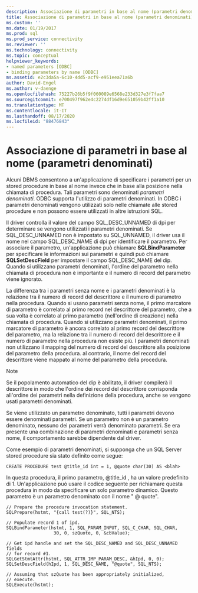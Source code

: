 ```yaml
---
description: Associazione di parametri in base al nome (parametri denominati)
title: Associazione di parametri in base al nome (parametri denominati) | Microsoft Docs
ms.custom: ''
ms.date: 01/19/2017
ms.prod: sql
ms.prod_service: connectivity
ms.reviewer: ''
ms.technology: connectivity
ms.topic: conceptual
helpviewer_keywords:
- named parameters [ODBC]
- binding parameters by name [ODBC]
ms.assetid: e2c3da5a-6c10-4dd5-acf9-e951eea71a6b
author: David-Engel
ms.author: v-daenge
ms.openlocfilehash: 75227b26b5f9f060089e6568e233d327e3f7faa7
ms.sourcegitcommit: e700497f962e4c2274df16d9e651059b42ff1a10
ms.translationtype: MT
ms.contentlocale: it-IT
ms.lasthandoff: 08/17/2020
ms.locfileid: "88476843"
---
```

# <a name="binding-parameters-by-name-named-parameters"></a>Associazione di parametri in base al nome (parametri denominati)
Alcuni DBMS consentono a un'applicazione di specificare i parametri per un stored procedure in base al nome invece che in base alla posizione nella chiamata di procedura. Tali parametri sono denominati *parametri denominati*. ODBC supporta l'utilizzo di parametri denominati. In ODBC i parametri denominati vengono utilizzati solo nelle chiamate alle stored procedure e non possono essere utilizzati in altre istruzioni SQL.  
  
 Il driver controlla il valore del campo SQL_DESC_UNNAMED di dpi per determinare se vengono utilizzati i parametri denominati. Se SQL_DESC_UNNAMED non è impostato su SQL_UNNAMED, il driver usa il nome nel campo SQL_DESC_NAME di dpi per identificare il parametro. Per associare il parametro, un'applicazione può chiamare **SQLBindParameter** per specificare le informazioni sui parametri e quindi può chiamare **SQLSetDescField** per impostare il campo SQL_DESC_NAME del dip. Quando si utilizzano parametri denominati, l'ordine del parametro nella chiamata di procedura non è importante e il numero di record del parametro viene ignorato.  
  
 La differenza tra i parametri senza nome e i parametri denominati è la relazione tra il numero di record del descrittore e il numero di parametro nella procedura. Quando si usano parametri senza nome, il primo marcatore di parametro è correlato al primo record nel descrittore del parametro, che a sua volta è correlato al primo parametro (nell'ordine di creazione) nella chiamata di procedura. Quando si utilizzano parametri denominati, il primo marcatore di parametro è ancora correlato al primo record del descrittore del parametro, ma la relazione tra il numero di record del descrittore e il numero di parametro nella procedura non esiste più. I parametri denominati non utilizzano il mapping del numero di record del descrittore alla posizione del parametro della procedura. al contrario, il nome del record del descrittore viene mappato al nome del parametro della procedura.  
  
> [!NOTE]  
>  Se il popolamento automatico del dip è abilitato, il driver compilerà il descrittore in modo che l'ordine dei record del descrittore corrisponda all'ordine dei parametri nella definizione della procedura, anche se vengono usati parametri denominati.  
  
 Se viene utilizzato un parametro denominato, tutti i parametri devono essere denominati parametri. Se un parametro non è un parametro denominato, nessuno dei parametri verrà denominato parametri. Se era presente una combinazione di parametri denominati e parametri senza nome, il comportamento sarebbe dipendente dal driver.  
  
 Come esempio di parametri denominati, si supponga che un SQL Server stored procedure sia stato definito come segue:  
  
```  
CREATE PROCEDURE test @title_id int = 1, @quote char(30) AS <blah>  
```  
  
 In questa procedura, il primo parametro, @title_id , ha un valore predefinito di 1. Un'applicazione può usare il codice seguente per richiamare questa procedura in modo da specificare un solo parametro dinamico. Questo parametro è un parametro denominato con il nome " \@ quote".  
  
```  
// Prepare the procedure invocation statement.  
SQLPrepare(hstmt, "{call test(?)}", SQL_NTS);  
  
// Populate record 1 of ipd.  
SQLBindParameter(hstmt, 1, SQL_PARAM_INPUT, SQL_C_CHAR, SQL_CHAR,  
                  30, 0, szQuote, 0, &cbValue);  
  
// Get ipd handle and set the SQL_DESC_NAMED and SQL_DESC_UNNAMED fields  
// for record #1.  
SQLGetStmtAttr(hstmt, SQL_ATTR_IMP_PARAM_DESC, &hIpd, 0, 0);  
SQLSetDescField(hIpd, 1, SQL_DESC_NAME, "@quote", SQL_NTS);  
  
// Assuming that szQuote has been appropriately initialized,  
// execute.  
SQLExecute(hstmt);  
```
